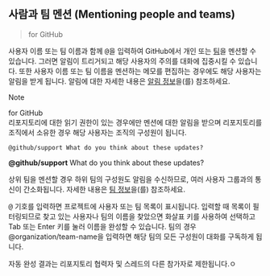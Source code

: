 ## 사람과 팀 멘션 (Mentioning people and teams)
> for GitHub  

사용자 이름 또는 팀 이름과 함께 <kbd>@</kbd>을 입력하여 GitHub에서 개인 또는 [팀](https://docs.github.com/ko/organizations/organizing-members-into-teams)을 멘션할 수 있습니다. 그러면 알림이 트리거되고 해당 사용자의 주의를 대화에 집중시킬 수 있습니다. 또한 사용자 이름 또는 팀 이름을 멘션하는 메모를 편집하는 경우에도 해당 사용자는 알림을 받게 됩니다. 알림에 대한 자세한 내용은 [알림 정보](/account-and-profile/managing-subscriptions-and-notifications-on-github/setting-up-notifications/about-notifications)을(를) 참조하세요.

> [!NOTE]  
> for GitHub  
> 리포지토리에 대한 읽기 권한이 있는 경우에만 멘션에 대한 알림을 받으며 리포지토리를 조직에서 소유한 경우 해당 사용자는 조직의 구성원이 됩니다.

`@github/support What do you think about these updates?`

**@github/support** What do you think about these updates?

상위 팀을 멘션할 경우 하위 팀의 구성원도 알림을 수신하므로, 여러 사용자 그룹과의 통신이 간소화됩니다. 자세한 내용은 [팀 정보](https://docs.github.com/ko/organizations/organizing-members-into-teams/about-teams)을(를) 참조하세요.

<kbd>@</kbd> 기호를 입력하면 프로젝트에 사용자 또는 팀 목록이 표시됩니다. 입력할 때 목록이 필터링되므로 찾고 있는 사용자나 팀의 이름을 찾았으면 화살표 키를 사용하여 선택하고 Tab 또는 Enter 키를 눌러 이름을 완성할 수 있습니다. 팀의 경우 @organization/team-name을 입력하면 해당 팀의 모든 구성원이 대화를 구독하게 됩니다.

자동 완성 결과는 리포지토리 협력자 및 스레드의 다른 참가자로 제한됩니다.ㅇ